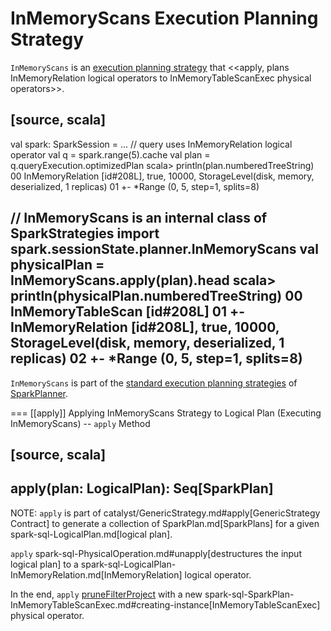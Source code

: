 # InMemoryScans Execution Planning Strategy

`InMemoryScans` is an [execution planning strategy](SparkStrategy.md) that <<apply, plans InMemoryRelation logical operators to InMemoryTableScanExec physical operators>>.

[source, scala]
----
val spark: SparkSession = ...
// query uses InMemoryRelation logical operator
val q = spark.range(5).cache
val plan = q.queryExecution.optimizedPlan
scala> println(plan.numberedTreeString)
00 InMemoryRelation [id#208L], true, 10000, StorageLevel(disk, memory, deserialized, 1 replicas)
01    +- *Range (0, 5, step=1, splits=8)

// InMemoryScans is an internal class of SparkStrategies
import spark.sessionState.planner.InMemoryScans
val physicalPlan = InMemoryScans.apply(plan).head
scala> println(physicalPlan.numberedTreeString)
00 InMemoryTableScan [id#208L]
01    +- InMemoryRelation [id#208L], true, 10000, StorageLevel(disk, memory, deserialized, 1 replicas)
02          +- *Range (0, 5, step=1, splits=8)
----

`InMemoryScans` is part of the [standard execution planning strategies](../SparkPlanner.md#strategies) of [SparkPlanner](../SparkPlanner.md).

=== [[apply]] Applying InMemoryScans Strategy to Logical Plan (Executing InMemoryScans) -- `apply` Method

[source, scala]
----
apply(plan: LogicalPlan): Seq[SparkPlan]
----

NOTE: `apply` is part of catalyst/GenericStrategy.md#apply[GenericStrategy Contract] to generate a collection of SparkPlan.md[SparkPlans] for a given spark-sql-LogicalPlan.md[logical plan].

`apply` spark-sql-PhysicalOperation.md#unapply[destructures the input logical plan] to a spark-sql-LogicalPlan-InMemoryRelation.md[InMemoryRelation] logical operator.

In the end, `apply` [pruneFilterProject](../SparkPlanner.md#pruneFilterProject) with a new spark-sql-SparkPlan-InMemoryTableScanExec.md#creating-instance[InMemoryTableScanExec] physical operator.
